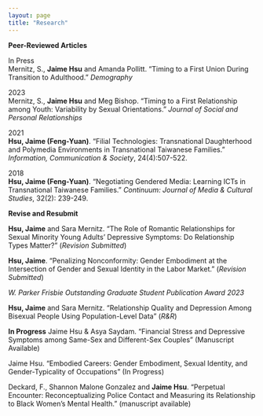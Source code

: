 ```yaml
---
layout: page
title: "Research"
---
```


**Peer-Reviewed Articles**

In Press  
Mernitz, S., **Jaime Hsu** and Amanda Pollitt. “Timing to a First Union During Transition to Adulthood.” *Demography*

2023  
Mernitz, S., **Jaime Hsu** and Meg Bishop. “Timing to a First Relationship among Youth: Variability by Sexual Orientations.” *Journal of Social and Personal Relationships*

2021  
**Hsu, Jaime (Feng-Yuan)**. “Filial Technologies: Transnational Daughterhood and Polymedia Environments in Transnational Taiwanese Families.” *Information, Communication & Society*, 24(4):507-522. 

2018  
**Hsu, Jaime (Feng-Yuan)**. “Negotiating Gendered Media: Learning ICTs in Transnational Taiwanese Families.” *Continuum: Journal of Media & Cultural Studies*, 32(2): 239-249. 

**Revise and Resubmit**

**Hsu, Jaime** and Sara Mernitz. “The Role of Romantic Relationships for Sexual Minority Young Adults’ Depressive Symptoms: Do Relationship Types Matter?” (*Revision Submitted*)

**Hsu, Jaime**. “Penalizing Nonconformity: Gender Embodiment at the Intersection of Gender and Sexual Identity in the Labor Market.” (*Revision Submitted*)

*W. Parker Frisbie Outstanding Graduate Student Publication Award 2023*

**Hsu, Jaime** and Sara Mernitz. “Relationship Quality and Depression Among Bisexual People Using Population-Level Data” (*R&R*)


**In Progress**
Jaime Hsu & Asya Saydam. “Financial Stress and Depressive Symptoms among Same-Sex and Different-Sex Couples” (Manuscript Available)

Jaime Hsu. “Embodied Careers: Gender Embodiment, Sexual Identity, and Gender-Typicality of Occupations” (In Progress)

Deckard, F., Shannon Malone Gonzalez and **Jaime Hsu**. “Perpetual Encounter: Reconceptualizing Police Contact and Measuring its Relationship to Black Women’s Mental Health.” (manuscript available)


